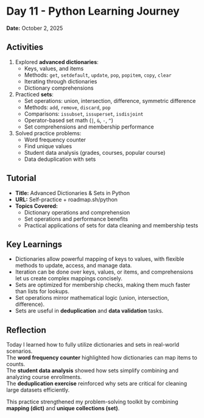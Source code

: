 # Day 11 - Python Learning Journey

**Date:** October 2, 2025

## Activities

1. Explored **advanced dictionaries**:
   - Keys, values, and items
   - Methods: `get`, `setdefault`, `update`, `pop`, `popitem`, `copy`, `clear`
   - Iterating through dictionaries
   - Dictionary comprehensions
2. Practiced **sets**:
   - Set operations: union, intersection, difference, symmetric difference
   - Methods: `add`, `remove`, `discard`, `pop`
   - Comparisons: `issubset`, `issuperset`, `isdisjoint`
   - Operator-based set math (`|`, `&`, `-`, `^`)
   - Set comprehensions and membership performance
3. Solved practice problems:
   - Word frequency counter
   - Find unique values
   - Student data analysis (grades, courses, popular course)
   - Data deduplication with sets

## Tutorial

- **Title:** Advanced Dictionaries & Sets in Python
- **URL:** Self-practice + roadmap.sh/python
- **Topics Covered:**
  - Dictionary operations and comprehension
  - Set operations and performance benefits
  - Practical applications of sets for data cleaning and membership tests

## Key Learnings

- Dictionaries allow powerful mapping of keys to values, with flexible methods to update, access, and manage data.
- Iteration can be done over keys, values, or items, and comprehensions let us create complex mappings concisely.
- Sets are optimized for membership checks, making them much faster than lists for lookups.
- Set operations mirror mathematical logic (union, intersection, difference).
- Sets are useful in **deduplication** and **data validation** tasks.

## Reflection

Today I learned how to fully utilize dictionaries and sets in real-world scenarios.  
The **word frequency counter** highlighted how dictionaries can map items to counts.  
The **student data analysis** showed how sets simplify combining and analyzing course enrollments.  
The **deduplication exercise** reinforced why sets are critical for cleaning large datasets efficiently.

This practice strengthened my problem-solving toolkit by combining **mapping (dict)** and **unique collections (set)**.
